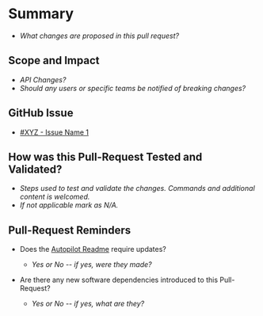 <!-- 

-=-=-=-= Replace the itallic content with your own. -=-=-=-=
-=-=-=-=  Don't forget to update the GitHub Issue   -=-=-=-=
-=-=-=-=      your Pull-Request pertains to!        -=-=-=-=

 -->

# Summary

- _What changes are proposed in this pull request?_

## Scope and Impact

- _API Changes?_
- _Should any users or specific teams be notified of breaking changes?_

## GitHub Issue
- [#XYZ - Issue Name 1](https://github.com/IBM/autopilot/issues)

## How was this Pull-Request Tested and Validated?

- _Steps used to test and validate the changes. Commands and additional content is welcomed._
- _If not applicable mark as N/A._

## Pull-Request Reminders

- Does the [Autopilot Readme](https://github.com/IBM/autopilot?tab=readme-ov-file#ai-training-autopilot) require updates?
  - _Yes or No -- if yes, were they made?_

- Are there any new software dependencies introduced to this Pull-Request?
  - _Yes or No -- if yes, what are they?_
